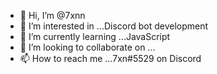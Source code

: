 - 👋 Hi, I’m @7xnn
- 👀 I’m interested in ...Discord bot development
- 🌱 I’m currently learning ...JavaScript
- 💞️ I’m looking to collaborate on ...
- 📫 How to reach me ...7xn#5529 on Discord

<!---
7xnn/7xnn is a ✨ special ✨ repository because its `README.md` (this file) appears on your GitHub profile.
You can click the Preview link to take a look at your changes.
--->
